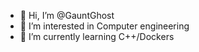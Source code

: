 - 👋 Hi, I’m @GauntGhost
- 👀 I’m interested in Computer engineering
- 🌱 I’m currently learning C++/Dockers

<!---
GauntGhost/GauntGhost is a ✨ special ✨ repository because its `README.md` (this file) appears on your GitHub profile.
You can click the Preview link to take a look at your changes.
--->
